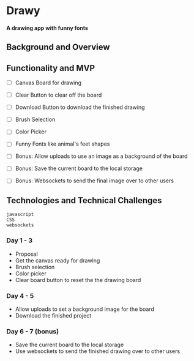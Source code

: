 # Drawy
#### A drawing app with funny fonts 


## Background and Overview
## Functionality and MVP
- [ ] Canvas Board for drawing
- [ ] Clear Button to clear off the board
- [ ] Download Button to download the finished drawing
- [ ] Brush Selection 
- [ ] Color Picker
- [ ] Funny Fonts like animal's feet shapes 
- [ ] Bonus: Allow uploads to use an image as a background of the board
- [ ] Bonus: Save the current board to the local storage
- [ ] Bonus: Websockets to send the final image over to other users


## Technologies and Technical Challenges
	javascript
	CSS
    websockets

### Day 1 - 3
* Proposal
* Get the canvas ready for drawing
* Brush selection
* Color picker
* Clear board button to reset the the drawing board


### Day 4 - 5
* Allow uploads to set a background image for the board
* Download the finished project

### Day 6 - 7 (bonus)
* Save the current board to the local storage
* Use websockets to send the finished drawing over to other users 




